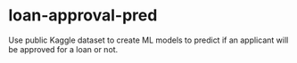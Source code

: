 # loan-approval-pred
Use public Kaggle dataset to create ML models to predict if an applicant will be approved for a loan or not.
